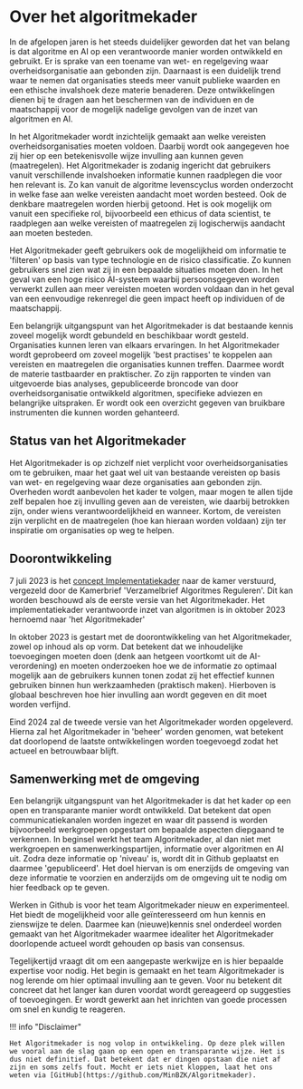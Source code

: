 # Over het algoritmekader
In de afgelopen jaren is het steeds duidelijker geworden dat het van belang is dat algoritme en AI op een verantwoorde manier worden ontwikkeld en gebruikt. Er is sprake van een toename van wet- en regelgeving waar overheidsorganisatie aan gebonden zijn. Daarnaast is een duidelijk trend waar te nemen dat organisaties steeds meer vanuit publieke waarden en een ethische invalshoek deze materie benaderen. Deze ontwikkelingen dienen bij te dragen  aan het beschermen van de individuen en de maatschappij voor de mogelijk nadelige gevolgen van de inzet van algoritmen en AI. 

In het Algoritmekader wordt inzichtelijk gemaakt aan welke vereisten overheidsorganisaties moeten voldoen. Daarbij wordt ook aangegeven hoe zij hier op een betekenisvolle wijze invulling aan kunnen geven (maatregelen). Het Algoritmekader is zodanig ingericht dat gebruikers vanuit verschillende invalshoeken informatie kunnen raadplegen die voor hen relevant is. Zo kan vanuit de algoritme levenscyclus worden onderzocht in welke fase aan welke vereisten aandacht moet worden besteed. Ook de denkbare maatregelen worden hierbij getoond. Het is ook mogelijk om vanuit een specifieke rol, bijvoorbeeld een ethicus of data scientist, te raadplegen aan welke vereisten of maatregelen zij logischerwijs aandacht aan moeten besteden. 

Het Algoritmekader geeft gebruikers ook de mogelijkheid om informatie te 'filteren' op basis van type technologie en de risico classificatie. Zo kunnen gebruikers snel zien wat zij in een bepaalde situaties moeten doen. In het geval van een hoge risico AI-systeem waarbij persoonsgegeven worden verwerkt zullen aan meer vereisten moeten worden voldaan dan in het geval van een eenvoudige rekenregel die geen impact heeft op individuen of de maatschappij. 

Een belangrijk uitgangspunt van het Algoritmekader is dat bestaande kennis zoveel mogelijk wordt gebundeld en beschikbaar wordt gesteld. Organisaties kunnen leren van elkaars ervaringen. In het Algoritmekader wordt geprobeerd om zoveel mogelijk 'best practises' te koppelen aan vereisten en maatregelen die organisaties kunnen treffen. Daarmee wordt de materie tastbaarder en praktischer. Zo zijn rapporten te vinden van uitgevoerde bias analyses, gepubliceerde broncode van door overheidsorganisatie ontwikkeld algoritmen, specifieke adviezen en belangrijke uitspraken. Er wordt ook een overzicht gegeven van bruikbare instrumenten die kunnen worden gehanteerd.  

## Status van het Algoritmekader
Het Algoritmekader is op zichzelf niet verplicht voor overheidsorganisaties om te gebruiken, maar het gaat wel uit van bestaande vereisten op basis van wet- en regelgeving waar deze organisaties aan gebonden zijn. Overheden wordt aanbevolen het kader te volgen, maar mogen te allen tijde zelf bepalen hoe zij invulling geven aan de vereisten, wie daarbij betrokken zijn, onder wiens verantwoordelijkheid en wanneer. Kortom, de vereisten zijn verplicht en de maatregelen (hoe kan hieraan worden voldaan) zijn ter inspiratie om organisaties op weg te helpen. 

## Doorontwikkeling
7 juli 2023 is het [concept Implementatiekader](https://www.rijksoverheid.nl/documenten/rapporten/2023/06/30/implementatiekader-verantwoorde-inzet-van-algoritmen) naar de kamer verstuurd, vergezeld door de Kamerbrief 'Verzamelbrief Algoritmes Reguleren'. Dit kan worden beschouwd als de eerste versie van het Algoritmekader. Het implementatiekader verantwoorde inzet van algoritmen is in oktober 2023 hernoemd naar 'het Algoritmekader'

In oktober 2023 is gestart met de doorontwikkeling van het Algoritmekader, zowel op inhoud als op vorm. Dat betekent dat we inhoudelijke toevoegingen moeten doen (denk aan hetgeen voortkomt uit de AI-verordening) en moeten onderzoeken hoe we de informatie zo optimaal mogelijk aan de gebruikers kunnen tonen zodat zij het effectief kunnen gebruiken binnen hun werkzaamheden (praktisch maken). Hierboven is globaal beschreven hoe hier invulling aan wordt gegeven en dit moet worden verfijnd. 

Eind 2024 zal de tweede versie van het Algoritmekader worden opgeleverd. Hierna zal het Algoritmekader in 'beheer' worden genomen, wat betekent dat doorlopend de laatste ontwikkelingen worden toegevoegd zodat het actueel en betrouwbaar blijft. 

## Samenwerking met de omgeving
Een belangrijk uitgangspunt van het Algoritmekader is dat het kader op een open en transparante manier wordt ontwikkeld. Dat betekent dat open communicatiekanalen worden ingezet en waar dit passend is worden bijvoorbeeld werkgroepen opgestart om bepaalde aspecten diepgaand te verkennen. In beginsel werkt het team Algoritmekader, al dan niet met werkgroepen en samenwerkingspartijen, informatie over algoritmen en AI uit. Zodra deze informatie op 'niveau' is, wordt dit in Github geplaatst en daarmee 'gepubliceerd'. Het doel hiervan is om enerzijds de omgeving van deze informatie te voorzien en anderzijds om de omgeving uit te nodig om hier feedback op te geven. 

Werken in Github is voor het team Algoritmekader nieuw en experimenteel. Het biedt de mogelijkheid voor alle geïnteresseerd om hun kennis en zienswijze te delen. Daarmee kan (nieuwe)kennis snel onderdeel worden gemaakt van het Algoritmekader waarmee idealiter het Algoritmekader doorlopende actueel wordt gehouden op basis van consensus.

Tegelijkertijd vraagt dit om een aangepaste werkwijze en is hier bepaalde expertise voor nodig. Het begin is gemaakt en het team Algoritmekader is nog lerende om hier optimaal invulling aan te geven. Voor nu betekent dit concreet dat het langer kan duren voordat wordt gereageerd op suggesties of toevoegingen. Er wordt gewerkt aan het inrichten van goede processen om snel en kundig te reageren. 













!!! info "Disclaimer"

    Het Algoritmekader is nog volop in ontwikkeling. Op deze plek willen we vooral aan de slag gaan op een open en transparante wijze. Het is dus niet definitief. Dat betekent dat er dingen opstaan die niet af zijn en soms zelfs fout. Mocht er iets niet kloppen, laat het ons weten via [GitHub](https://github.com/MinBZK/Algoritmekader).

